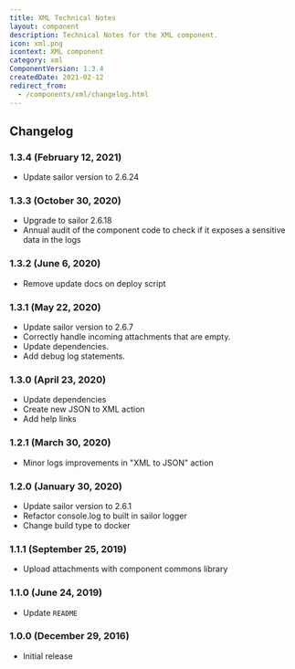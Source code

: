 ```yaml
---
title: XML Technical Notes
layout: component
description: Technical Notes for the XML component.
icon: xml.png
icontext: XML component
category: xml
ComponentVersion: 1.3.4
createdDate: 2021-02-12
redirect_from:
  - /components/xml/changelog.html
---
```


## Changelog

### 1.3.4 (February 12, 2021)

* Update sailor version to 2.6.24

### 1.3.3 (October 30, 2020)

* Upgrade to sailor 2.6.18
* Annual audit of the component code to check if it exposes a sensitive data in the logs

### 1.3.2 (June 6, 2020)

* Remove update docs on deploy script

### 1.3.1 (May 22, 2020)

* Update sailor version to 2.6.7
* Correctly handle incoming attachments that are empty.
* Update dependencies.
* Add debug log statements.

### 1.3.0 (April 23, 2020)

* Update dependencies
* Create new JSON to XML action
* Add help links

### 1.2.1 (March 30, 2020)

* Minor logs improvements in "XML to JSON" action

### 1.2.0 (January 30, 2020)

* Update sailor version to 2.6.1
* Refactor console.log to built in sailor logger
* Change build type to docker

### 1.1.1 (September 25, 2019)

* Upload attachments with component commons library

### 1.1.0 (June 24, 2019)

* Update `README`

### 1.0.0 (December 29, 2016)

* Initial release
